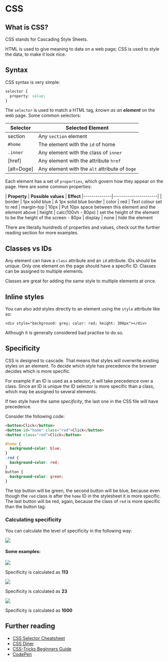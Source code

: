 # CSS

## What is CSS?

CSS stands for Cascading Style Sheets.

HTML is used to give meaning to data on a web page; CSS is used to style the data, to make it look nice.

## Syntax

CSS syntax is very simple:

```css
selector {
  property: value;
}
```

The `selector` is used to match a HTML tag, _known as an **element**_ on the web page. Some common selectors:

| **Selector** | **Selected Element** |
|--------------|----------------------|
| section | Any `section` element |
| `#home` | The element with the `id` of home
| `.inner` | Any element with the class of `inner`
| [href] | Any element with the attribute `href`
| [alt=Doge] | Any element with the `alt` attribute of `Doge`

Each element has a set of `properties`, which govern how they appear on the page. Here are some common properties:

| **Property** | **Possible values** | **Effect**
|--------------|----------------------|
| border | 1px solid blue | A 1px solid blue border
| color | red | Text colour set to red
| margin-top | 10px | Put 10px space between this element and the element above
| height | calc(100vh - 80px) | set the height of the element to be the height of the screen - 80px
| display | none | hide the element

There are literally hundreds of properties and values, check out the further reading section for more examples.

## Classes vs IDs

Any element can have a `class` attribute and an `id` attribute. IDs should be unique. Only one element on the page should have a specific ID. Classes can be assigned to multiple elements.

Classes are great for adding the same style to multiple elements at once.

## Inline styles

You can also add styles directly to an element using the `style` attribute like so:

```
<div style="background: grey; color: red; height: 300px"></div>
```

Although it is generally considered bad practise to do so.

## Specificity

CSS is designed to cascade. That means that styles will overwrite existing styles on an element. To decide which style has precedence the browser decides which is more specific.

For example if an ID is used as a selector, it will take precedence over a class. Since an ID is unique the ID selector is more specific than a class, which may be assigned to several elements.

If two style have the same _specificity_, the last one in the CSS file will have precedence.

Consider the following code:

```html
<button>Click</button>
<button id="home" class="red">Click</button>
<button class="red">Click</button>
```

```css
#home {
  background-color: blue;
}
.red {
  background-color: red;
}
button {
  background-color: green;
}
```

The top button will be green, the second button will be blue, because even though the `red` class is after the `home` ID in the stylesheet it is more specific. The last button will be red, again, because the class of `red` is more specific than the button tag.

### Calculating specificity

You can calculate the level of specificity in the following way:

![](https://camo.githubusercontent.com/b92ee8e168d6c67629d84f1211505994ed1419c1/68747470733a2f2f6373732d747269636b732e636f6d2f77702d636f6e74656e742f637373747269636b732d75706c6f6164732f73706563696669636974792d63616c63756c6174696f6e626173652e706e67)

#### Some examples:

![](https://camo.githubusercontent.com/6b081a2cf093cfb2e43b92df882a8c16aaad2f7d/68747470733a2f2f6373732d747269636b732e636f6d2f77702d636f6e74656e742f637373747269636b732d75706c6f6164732f63737373706563696669636974792d63616c632d312e706e67)

Specificity is calculated as **113**

![](https://camo.githubusercontent.com/e758389423bb633fc76c1853f864dd1df6073620/68747470733a2f2f6373732d747269636b732e636f6d2f77702d636f6e74656e742f637373747269636b732d75706c6f6164732f63737373706563696669636974792d63616c632d322e706e67)

Specificity is calculated as **23**

![](https://camo.githubusercontent.com/5eaa9de805f20968233b8664ff56318559b41588/68747470733a2f2f6373732d747269636b732e636f6d2f77702d636f6e74656e742f637373747269636b732d75706c6f6164732f63737373706563696669636974792d63616c632d342e706e67)

Specificity is calculated as **1000**

## Further reading

- [CSS Selector Cheatsheet](https://gist.github.com/smutnyleszek/809a69dd05e1d5f12d01)
- [CSS Diner](https://flukeout.github.io/)
- [CSS-Tricks Beginners Guide](https://css-tricks.com/guides/beginner/)
- [CodePen](https://codepen.io/)

